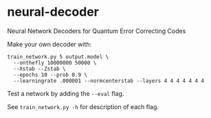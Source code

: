 # neural-decoder
Neural Network Decoders for Quantum Error Correcting Codes

Make your own decoder with:

```
train_network.py 5 output.model \
  --onthefly 10000000 50000 \
  --Xstab --Zstab \
  --epochs 10 --prob 0.9 \
  --learningrate .000001 --normcenterstab --layers 4 4 4 4 4 4 4
```
Test a network by adding the `--eval` flag.

See `train_network.py -h` for description of each flag.
